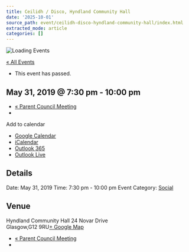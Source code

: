 ```yaml
---
title: Ceilidh / Disco, Hyndland Community Hall
date: '2025-10-01'
source_path: event/ceilidh-disco-hyndland-community-hall/index.html
extracted_mode: article
categories: []
---
```

![Loading Events](wp-content/plugins/the-events-calendar/src/resources/images/tribe-loading.gif)

[« All Events](events/)

- This event has passed.

## May 31, 2019 @ 7:30 pm - 10:00 pm

- [« Parent Council Meeting](event/parent-council-meeting-tbc-7/)
- 

 Add to calendar 

- [Google Calendar](https://www.google.com/calendar/event?action=TEMPLATE&dates=20190531T193000/20190531T220000&text=Ceilidh%20%2F%20Disco%2C%20Hyndland%20Community%20Hall&location=Hyndland%20Community%20Hall,%2024%20Novar%20Drive,%20Glasgow,%20G12%209RU&trp=false&ctz=Europe/London&sprop=website:)
- [iCalendar](webcal://hyndlandprimaryparentcouncil.org/event/ceilidh-disco-hyndland-community-hall/?ical=1)
- [Outlook 365](https://outlook.office.com/owa/?path=/calendar/action/compose&rrv=addevent&startdt=2019-05-31T19:30:00&enddt=2019-05-31T22:00:00&location=Hyndland%20Community%20Hall,%2024%20Novar%20Drive,%20Glasgow,%20G12%209RU&subject=Ceilidh%20%2F%20Disco%2C%20Hyndland%20Community%20Hall&body)
- [Outlook Live](https://outlook.live.com/owa/?path=/calendar/action/compose&rrv=addevent&startdt=2019-05-31T19:30:00&enddt=2019-05-31T22:00:00&location=Hyndland%20Community%20Hall,%2024%20Novar%20Drive,%20Glasgow,%20G12%209RU&subject=Ceilidh%20%2F%20Disco%2C%20Hyndland%20Community%20Hall&body)

## Details 
 Date: May 31, 2019 Time: 
 7:30 pm - 10:00 pm 
Event Category: [Social](events/category/social/)

## Venue 
 Hyndland Community Hall 24 Novar Drive  
Glasgow,G12 9RU[+ Google Map](https://maps.google.com/maps?f=q&source=s_q&hl=en&geocode=&q=24+Novar+Drive+Glasgow+G12+9RU "Click to view a Google Map")

 

- [« Parent Council Meeting](event/parent-council-meeting-tbc-7/)
-
